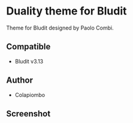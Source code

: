 # Duality theme for Bludit
Theme for Bludit designed by Paolo Combi.

## Compatible
- Bludit v3.13

## Author
- Colapiombo

## Screenshot
